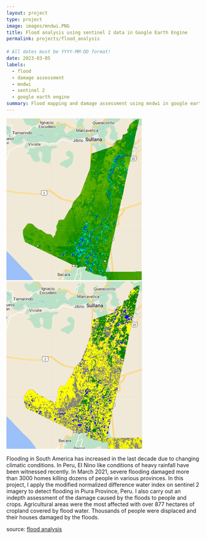 ```yaml
---
layout: project
type: project
image: images/mndwi.PNG
title: Flood analysis using sentinel 2 data in Google Earth Engine
permalink: projects/flood_analysis

# All dates must be YYYY-MM-DD format!
date: 2023-03-05
labels:
  - flood
  - damage assessment
  - mndwi
  - sentinel 2
  - google earth engine
summary: Flood mapping and damage assessment using mndwi in google earth engine
---
```


<div class="ui images">
  <img class="ui image" src="../images/flood.PNG">
  
  
  <img style="float: center;" src="../images/classified.PNG">
</div>


Flooding in South America has increased in the last decade due to changing climatic conditions. In Peru, El Nino like conditions of heavy rainfall have been witnessed recently. In March 2021, severe flooding damaged more than 3000 homes killing dozens of people in various provinces. In this project, I apply the modified normalized difference water index on sentinel 2 imagery to detect flooding in Piura Province, Peru. I also carry out an indepth assessment of the damage caused by the floods to people and crops. 
 Agricultural areas were the most affected with over 877 hectares of cropland covered by flood water. Thousands of people were displaced and their houses damaged by the floods.

source: <a href="https://github.com/japhethkimeu/flood_analysis"><i class="large github icon"></i>flood analysis</a>

